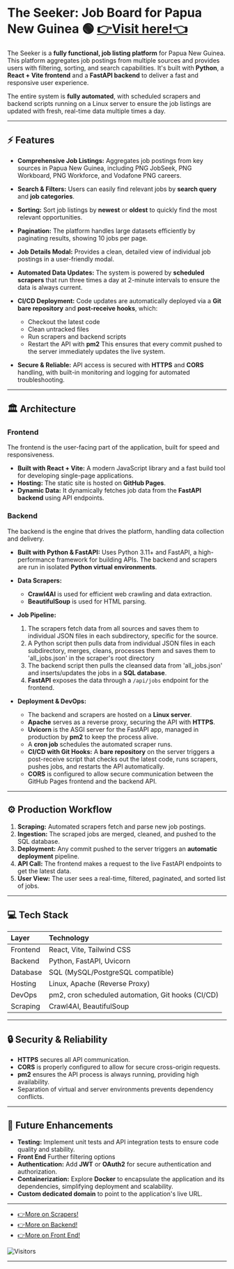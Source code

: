 # The Seeker: Job Board for Papua New Guinea 🟢 [👉Visit here!👈](https://ray743.github.io/The-Seeker/)


The Seeker is a **fully functional, job listing platform** for Papua New Guinea. This platform aggregates job postings from multiple sources and provides users with filtering, sorting, and search capabilities. It's built with **Python**, a **React + Vite frontend** and a **FastAPI backend** to deliver a fast and responsive user experience.

The entire system is **fully automated**, with scheduled scrapers and backend scripts running on a Linux server to ensure the job listings are updated with fresh, real-time data multiple times a day.

---

## ⚡ Features

* **Comprehensive Job Listings:** Aggregates job postings from key sources in Papua New Guinea, including PNG JobSeek, PNG Workboard, PNG Workforce, and Vodafone PNG careers.
* **Search & Filters:** Users can easily find relevant jobs by **search query** and **job categories**.
* **Sorting:** Sort job listings by **newest** or **oldest** to quickly find the most relevant opportunities.
* **Pagination:** The platform handles large datasets efficiently by paginating results, showing 10 jobs per page.
* **Job Details Modal:** Provides a clean, detailed view of individual job postings in a user-friendly modal.
* **Automated Data Updates:** The system is powered by **scheduled scrapers** that run three times a day at 2-minute intervals to ensure the data is always current.
* **CI/CD Deployment:** Code updates are automatically deployed via a **Git bare repository** and **post-receive hooks**, which:

  * Checkout the latest code
  * Clean untracked files
  * Run scrapers and backend scripts
  * Restart the API with **pm2**
    This ensures that every commit pushed to the server immediately updates the live system.
* **Secure & Reliable:** API access is secured with **HTTPS** and **CORS** handling, with built-in monitoring and logging for automated troubleshooting.

---

## 🏛️ Architecture

### **Frontend**

The frontend is the user-facing part of the application, built for speed and responsiveness.

* **Built with React + Vite:** A modern JavaScript library and a fast build tool for developing single-page applications.
* **Hosting:** The static site is hosted on **GitHub Pages**.
* **Dynamic Data:** It dynamically fetches job data from the **FastAPI backend** using API endpoints.

### **Backend**

The backend is the engine that drives the platform, handling data collection and delivery.

* **Built with Python & FastAPI:** Uses Python 3.11+ and FastAPI, a high-performance framework for building APIs. The backend and scrapers are run in isolated **Python virtual environments**.

* **Data Scrapers:**

  * **Crawl4AI** is used for efficient web crawling and data extraction.
  * **BeautifulSoup** is used for HTML parsing.

* **Job Pipeline:**

  1. The scrapers fetch data from all sources and saves them to individual JSON files in each subdirectory, specific for the source.
  2. A Python script then pulls data from individual JSON files in each subdirectory, merges, cleans, processes them and saves them to 'all_jobs.json' in the scraper's root directory
  3. The backend script then pulls the cleansed data from 'all_jobs.json' and inserts/updates the jobs in a **SQL database**.
  4. **FastAPI** exposes the data through a `/api/jobs` endpoint for the frontend.

* **Deployment & DevOps:**

  * The backend and scrapers are hosted on a **Linux server**.
  * **Apache** serves as a reverse proxy, securing the API with **HTTPS**.
  * **Uvicorn** is the ASGI server for the FastAPI app, managed in production by **pm2** to keep the process alive.
  * A **cron job** schedules the automated scraper runs.
  * **CI/CD with Git Hooks:** A **bare repository** on the server triggers a post-receive script that checks out the latest code, runs scrapers, pushes jobs, and restarts the API automatically.
  * **CORS** is configured to allow secure communication between the GitHub Pages frontend and the backend API.

---

## ⚙️ Production Workflow

1. **Scraping:** Automated scrapers fetch and parse new job postings.
2. **Ingestion:** The scraped jobs are merged, cleaned, and pushed to the SQL database.
3. **Deployment:** Any commit pushed to the server triggers an **automatic deployment** pipeline.
4. **API Call:** The frontend makes a request to the live FastAPI endpoints to get the latest data.
5. **User View:** The user sees a real-time, filtered, paginated, and sorted list of jobs.

---

## 💻 Tech Stack

| Layer    | Technology                                        |
| :------- | :------------------------------------------------ |
| Frontend | React, Vite, Tailwind CSS                         |
| Backend  | Python, FastAPI, Uvicorn                          |
| Database | SQL (MySQL/PostgreSQL compatible)                 |
| Hosting  | Linux, Apache (Reverse Proxy)                     |
| DevOps   | pm2, cron scheduled automation, Git hooks (CI/CD) |
| Scraping | Crawl4AI, BeautifulSoup                           |

---

## 🔒 Security & Reliability

* **HTTPS** secures all API communication.
* **CORS** is properly configured to allow for secure cross-origin requests.
* **pm2** ensures the API process is always running, providing high availability.
* Separation of virtual and server environments prevents dependency conflicts.

---

## 🚧 Future Enhancements

* **Testing:** Implement unit tests and API integration tests to ensure code quality and stability.
* **Front End** Further filtering options
* **Authentication:** Add **JWT** or **OAuth2** for secure authentication and authorization.
* **Containerization:** Explore **Docker** to encapsulate the application and its dependencies, simplifying deployment and scalability.
* **Custom dedicated domain** to point to the application's live URL.

---

* [👉More on Scrapers!](https://github.com/Ray743/The-Seeker/tree/master/seeker_scrapers#readme)
* [👉More on Backend!](https://github.com/Ray743/The-Seeker/tree/master/seeker_backend#readme)
* [👉More on Front End!](https://github.com/Ray743/The-Seeker/blob/gh-pages/README.md)

![Visitors](https://visitor-badge.laobi.icu/badge?page_id=Ray743.The-Seeker/)

---
